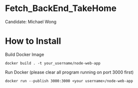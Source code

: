 # Fetch_BackEnd_TakeHome
Candidate: Michael Wong

# How to Install
Build Docker Image
```
docker build . -t your_username/node-web-app
```

Run Docker (please clear all program running on port 3000 first)
```
docker run --publish 3000:3000 <your username>/node-web-app
```
